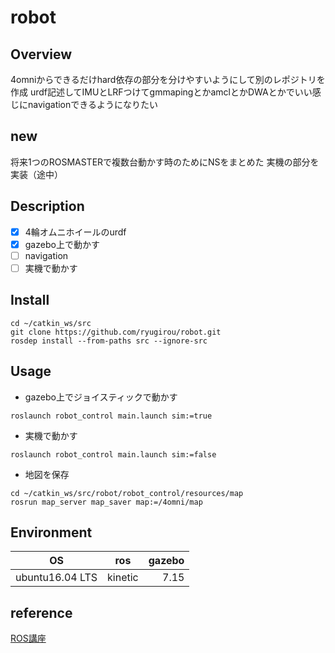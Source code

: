 robot
====
## Overview
4omniからできるだけhard依存の部分を分けやすいようにして別のレポジトリを作成
urdf記述してIMUとLRFつけてgmmapingとかamclとかDWAとかでいい感じにnavigationできるようになりたい

## new
将来1つのROSMASTERで複数台動かす時のためにNSをまとめた
実機の部分を実装（途中）

## Description
- [x] 4輪オムニホイールのurdf
- [x] gazebo上で動かす
- [ ] navigation
- [ ] 実機で動かす

## Install
```
cd ~/catkin_ws/src
git clone https://github.com/ryugirou/robot.git
rosdep install --from-paths src --ignore-src
```
## Usage
- gazebo上でジョイスティックで動かす
```
roslaunch robot_control main.launch sim:=true
```
- 実機で動かす
```
roslaunch robot_control main.launch sim:=false
```
- 地図を保存
```
cd ~/catkin_ws/src/robot/robot_control/resources/map
rosrun map_server map_saver map:=/4omni/map
``` 
## Environment
| OS | ros | gazebo |
| ---------- | :--------: | --------: |
| ubuntu16.04 LTS  | kinetic | 7.15 |

## reference
[ROS講座](https://qiita.com/srs/items/5f44440afea0eb616b4a)

